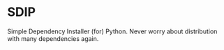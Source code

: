 # SDIP
Simple Dependency Installer (for) Python. Never worry about distribution with many dependencies again.
